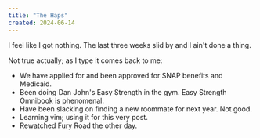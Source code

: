 ```yaml
---
title: "The Haps"
created: 2024-06-14
---
```

I feel like I got nothing. The last three weeks slid by and I ain't done a thing. 

Not true actually; as I type it comes back to me: 
- We have applied for and been approved for SNAP benefits and Medicaid. 
- Been doing Dan John's Easy Strength in the gym. Easy Strength Omnibook is phenomenal. 
- Have been slacking on finding a new roommate for next year. Not good.
- Learning vim; using it for this very post.
- Rewatched Fury Road the other day.
